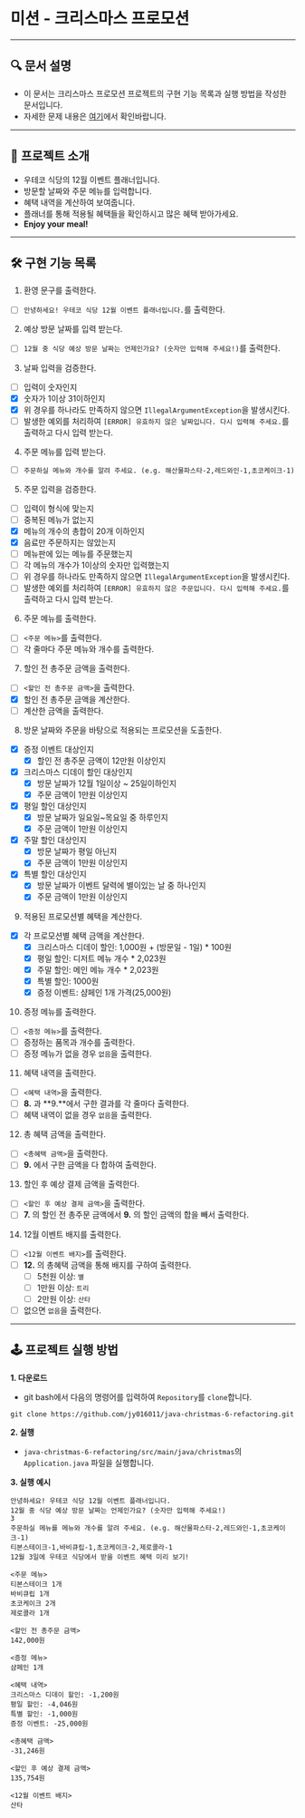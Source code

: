 # 미션 - 크리스마스 프로모션

---

## 🔍 문서 설명

- 이 문서는 크리스마스 프로모션 프로젝트의 구현 기능 목록과 실행 방법을 작성한 문서입니다.
- 자세한 문제 내용은 [여기](https://github.com/jy016011/java-christmas-6-refactoring/blob/main/README.md)에서 확인바랍니다.

---

## 🚀 프로젝트 소개

- 우테코 식당의 12월 이벤트 플래너입니다.
- 방문할 날짜와 주문 메뉴를 입력합니다.
- 혜택 내역을 계산하여 보여줍니다.
- 플래너를 통해 적용될 혜택들을 확인하시고 많은 혜택 받아가세요.
- **Enjoy your meal!**

---

## 🛠 구현 기능 목록

1. 환영 문구를 출력한다.

- [ ] `안녕하세요! 우테코 식당 12월 이벤트 플래너입니다.`를 출력한다.

2. 예상 방문 날짜를 입력 받는다.

- [ ] `12월 중 식당 예상 방문 날짜는 언제인가요? (숫자만 입력해 주세요!)`를 출력한다.

3. 날짜 입력을 검증한다.

- [ ] 입력이 숫자인지
- [X] 숫자가 1이상 31이하인지
- [X] 위 경우를 하나라도 만족하지 않으면 `IllegalArgumentException`을 발생시킨다.
- [ ] 발생한 예외를 처리하여 `[ERROR] 유효하지 않은 날짜입니다. 다시 입력해 주세요.`를 출력하고 다시 입력 받는다.

4. 주문 메뉴를 입력 받는다.

- [ ] `주문하실 메뉴와 개수를 알려 주세요. (e.g. 해산물파스타-2,레드와인-1,초코케이크-1)`

5. 주문 입력을 검증한다.

- [ ] 입력이 형식에 맞는지
- [ ] 중복된 메뉴가 없는지
- [X] 메뉴의 개수의 총합이 20개 이하인지
- [X] 음료만 주문하지는 않았는지
- [ ] 메뉴판에 있는 메뉴를 주문했는지
- [ ] 각 메뉴의 개수가 1이상의 숫자만 입력했는지
- [ ] 위 경우를 하나라도 만족하지 않으면 `IllegalArgumentException`을 발생시킨다.
- [ ] 발생한 예외를 처리하여 `[ERROR] 유효하지 않은 주문입니다. 다시 입력해 주세요.`를 출력하고 다시 입력 받는다.

6. 주문 메뉴를 출력한다.

- [ ] `<주문 메뉴>`를 출력한다.
- [ ] 각 줄마다 주문 메뉴와 개수를 출력한다.

7. 할인 전 총주문 금액을 출력한다.

- [ ] `<할인 전 총주문 금액>`을 출력한다.
- [X] 할인 전 총주문 금액을 계산한다.
- [ ] 계산한 금액을 출력한다.

8. 방문 날짜와 주문을 바탕으로 적용되는 프로모션을 도출한다.

- [X] 증정 이벤트 대상인지
    - [X] 할인 전 총주문 금액이 12만원 이상인지
- [X] 크리스마스 디데이 할인 대상인지
    - [X] 방문 날짜가 12월 1일이상 ~ 25일이하인지
    - [X] 주문 금액이 1만원 이상인지
- [X] 평일 할인 대상인지
    - [X] 방문 날짜가 일요일~목요일 중 하루인지
    - [X] 주문 금액이 1만원 이상인지
- [X] 주말 할인 대상인지
    - [X] 방문 날짜가 평일 아닌지
    - [X] 주문 금액이 1만원 이상인지
- [X] 특별 할인 대상인지
    - [X] 방문 날짜가 이벤트 달력에 별이있는 날 중 하나인지
    - [X] 주문 금액이 1만원 이상인지

9. 적용된 프로모션별 혜택을 계산한다.

- [X] 각 프로모션별 혜택 금액을 계산한다.
    - [X] 크리스마스 디데이 할인: 1,000원 + (방문일 - 1일) * 100원
    - [X] 평일 할인: 디저트 메뉴 개수 * 2,023원
    - [X] 주말 할인: 메인 메뉴 개수 * 2,023원
    - [X] 특별 할인: 1000원
    - [X] 증정 이벤트: 샴페인 1개 가격(25,000원)

10. 증정 메뉴를 출력한다.

- [ ] `<증정 메뉴>`를 출력한다.
- [ ] 증정하는 품목과 개수를 출력한다.
- [ ] 증정 메뉴가 없을 경우 `없음`을 출력한다.

11. 혜택 내역을 출력한다.

- [ ] `<혜택 내역>`을 출력한다.
- [ ] **8.** 과 **9.**에서 구한 결과를 각 줄마다 출력한다.
- [ ] 혜택 내역이 없을 경우 `없음`을 출력한다.

12. 총 혜택 금액을 출력한다.

- [ ] `<총혜택 금액>`을 출력한다.
- [ ] **9.** 에서 구한 금액을 다 합하여 출력한다.

13. 할인 후 예상 결제 금액을 출력한다.

- [ ] `<할인 후 예상 결제 금액>`을 출력한다.
- [ ] **7.** 의 할인 전 총주문 금액에서 **9.** 의 할인 금액의 합을 빼서 출력한다.

14. 12월 이벤트 배지를 출력한다.

- [ ] `<12월 이벤트 배지>`를 출력한다.
- [ ] **12.** 의 총혜택 금액을 통해 배지를 구하여 출력한다.
    - [ ] 5천원 이상: `별`
    - [ ] 1만원 이상: `트리`
    - [ ] 2만원 이상: `산타`
- [ ] 없으면 `없음`을 출력한다.

---

## 🕹 프로젝트 실행 방법

**1. 다운로드**

- git bash에서 다음의 명령어를 입력하여 `Repository`를 `clone`합니다.

```
git clone https://github.com/jy016011/java-christmas-6-refactoring.git
```

**2. 실행**

- `java-christmas-6-refactoring/src/main/java/christmas`의 `Application.java` 파일을 실행합니다.

**3. 실행 예시**

```
안녕하세요! 우테코 식당 12월 이벤트 플래너입니다.
12월 중 식당 예상 방문 날짜는 언제인가요? (숫자만 입력해 주세요!)
3
주문하실 메뉴를 메뉴와 개수를 알려 주세요. (e.g. 해산물파스타-2,레드와인-1,초코케이크-1)
티본스테이크-1,바비큐립-1,초코케이크-2,제로콜라-1
12월 3일에 우테코 식당에서 받을 이벤트 혜택 미리 보기!
 
<주문 메뉴>
티본스테이크 1개
바비큐립 1개
초코케이크 2개
제로콜라 1개
 
<할인 전 총주문 금액>
142,000원
 
<증정 메뉴>
샴페인 1개
 
<혜택 내역>
크리스마스 디데이 할인: -1,200원
평일 할인: -4,046원
특별 할인: -1,000원
증정 이벤트: -25,000원
 
<총혜택 금액>
-31,246원
 
<할인 후 예상 결제 금액>
135,754원
 
<12월 이벤트 배지>
산타
```

